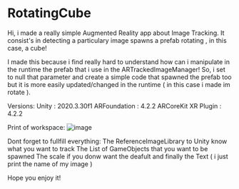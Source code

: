 # RotatingCube
Hi, i made a really simple Augmented Reality app about Image Tracking. It consist's in  detecting a particulary image spawns a prefab rotating , in this case, a cube!

I made this because i find really hard to understand how can i manipulate in the runtime the prefab that i use in the ARTrackedImageManager! 
So, i set to null that parameter and create a simple code that spawned the prefab too but it is more easily updated/changed in the runtime ( in this case i made im rotate ).

Versions: 
Unity : 2020.3.30f1
ARFoundation : 4.2.2
ARCoreKit XR Plugin : 4.2.2

Print of workspace:
![image](https://user-images.githubusercontent.com/102438221/160258832-06cd6a7f-671b-4d9d-b53a-21f51b2ffaa4.png)

Dont forget to fullfill everything: 
The ReferenceImageLibrary to Unity know what you want to track
The List of GameObjects that you want to be spawned
The scale if you donw want the deafult and finally the Text ( i just print the name of my image )

Hope you enjoy it!
